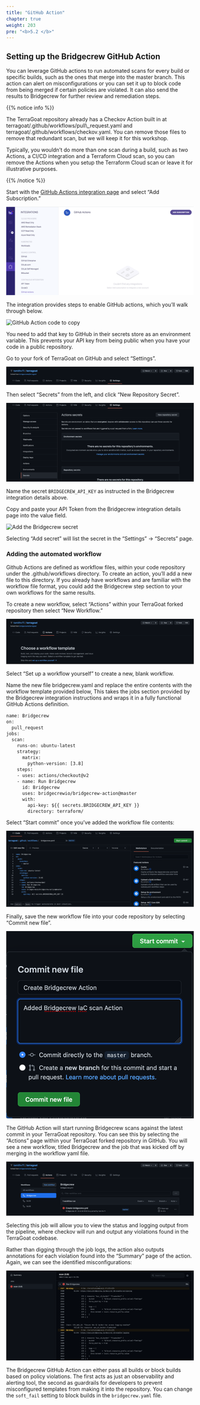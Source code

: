```yaml
---
title: "GitHub Action"
chapter: true
weight: 203
pre: "<b>5.2 </b>"
---
```


## Setting up the Bridgecrew GitHub Action

You can leverage GitHub actions to run automated scans for every build or specific builds, such as the ones that merge into the master branch. This action can alert on misconfigurations or you can set it up to block code from being merged if certain policies are violated. It can also send the results to Bridgecrew for further review and remediation steps.

{{% notice info %}}
<p style='text-align: left;'>
The TerraGoat repository already has a Checkov Action built in at terragoat/.github/workflows/pull\_request.yaml and terragoat/.github/workflows/checkov.yaml. You can remove those files to remove that redundant scan, but we will keep it for this workshop.

Typically, you wouldn’t do more than one scan during a build, such as two Actions, a CI/CD integration and a Terraform Cloud scan, so you can remove the Actions when you setup the Terraform Cloud scan or leave it for illustrative purposes.
</p>
{{% /notice %}}

Start with the [GitHub Actions integration page](https://www.bridgecrew.cloud/integrations/githubActions) and select “Add Subscription.”

![GitHub Action Integration in Bridgecrew](images/bc_github_action_integration.png "GitHub Action Integration in Bridgecrew")

The integration provides steps to enable GitHub actions, which you’ll walk through below.

![GitHub Action code to copy](images/github_action_code.png "GitHub Action code")

You need to add that key to GitHub in their secrets store as an environment variable. This prevents your API key from being public when you have your code in a public repository.

Go to your fork of TerraGoat on GitHub and select “Settings”.

![GitHub settings](images/github_settings.png "GitHub settings")

Then select “Secrets” from the left, and click “New Repository Secret”.

![GitHub Action secrets](images/github_secrets.png "GitHub Action secrets")

Name the secret `BRIDGECREW_API_KEY` as instructed in the Bridgecrew integration details above.

Copy and paste your API Token from the Bridgecrew integration details page into the value field.

![Add the Bridgecrew secret](images/add_github_secret.png "Add the Bridgecrew secret")

Selecting “Add secret” will list the secret in the “Settings” -> “Secrets” page.

### Adding the automated workflow

Github Actions are defined as workflow files, within your code repository under the .github/workflows directory. To create an action, you’ll add a new file to this directory. If you already have workflows and are familiar with the workflow file format, you could add the Bridgecrew step section to your own workflows for the same results.

To create a new workflow, select “Actions” within your TerraGoat forked repository then select “New Workflow.”

![GitHub Action menu](images/github_action_menu.png "GitHub Action menu")

Select “Set up a workflow yourself” to create a new, blank workflow.

Name the new file bridgecrew.yaml and replace the entire contents with the workflow template provided below, This takes the jobs section provided by the Bridgecrew integration instructions and wraps it in a fully functional GitHub Actions definition.

```
name: Bridgecrew
on:
  pull_request
jobs:
  scan:
    runs-on: ubuntu-latest
    strategy:
      matrix:
        python-version: [3.8]
    steps:
    - uses: actions/checkout@v2
    - name: Run Bridgecrew 
      id: Bridgecrew
      uses: bridgecrewio/bridgecrew-action@master
      with:
        api-key: ${{ secrets.BRIDGECREW_API_KEY }}
        directory: terraform/
```

Select “Start commit” once you’ve added the workflow file contents:

![Add the Bridgecrew Action yaml](images/github_action_yaml.png "Add the Bridgecrew Action yaml")

Finally, save the new workflow file into your code repository by selecting “Commit new file”.

![Commit the file](images/github_commit.png "Commit the file")

The GitHub Action will start running Bridgecrew scans against the latest commit in your TerraGoat repository. You can see this by selecting the “Actions” page within your TerraGoat forked repository in GitHub. You will see a new workflow, titled Bridgecrew and the job that was kicked off by merging in the workflow yaml file.

![Results of the Action](images/github_action_results1.png "Results of the Action")

Selecting this job will allow you to view the status and logging output from the pipeline, where checkov will run and output any violations found in the TerraGoat codebase.

Rather than digging through the job logs, the action also outputs annotations for each violation found into the “Summary” page of the action. Again, we can see the identified misconfigurations:

![Reults of the Action](images/github_action_result2.png "Results of the Action")

The Bridgecrew GitHub Action can either pass all builds or block builds based on policy violations. The first acts as just an observability and alerting tool, the second as guardrails for developers to prevent misconfigured templates from making it into the repository. You can change the `soft_fail` setting to block builds in the `bridgecrew.yaml` file.